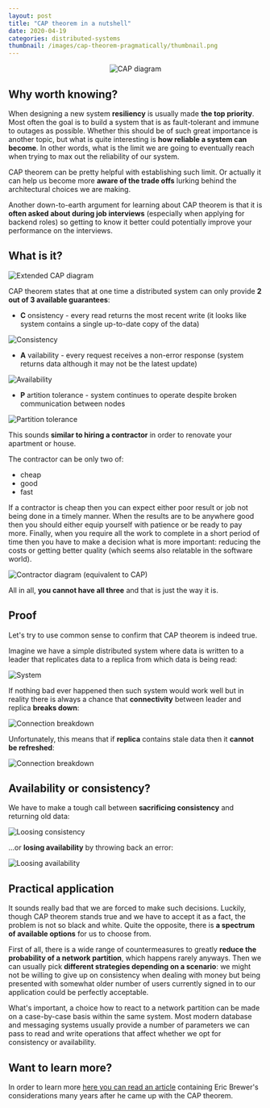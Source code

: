 ```yaml
---
layout: post
title: "CAP theorem in a nutshell"
date: 2020-04-19
categories: distributed-systems
thumbnail: /images/cap-theorem-pragmatically/thumbnail.png
---
```


<div style="text-align: center; margin: 1em;">
  <img src="/images/cap-theorem-pragmatically/cap-diagram.png"
  title="CAP diagram" />
</div>

Why worth knowing?
------------------

When designing a new system __resiliency__ is usually made __the top priority__.
Most often the goal is to build a system that is as fault-tolerant and
immune to outages as possible. Whether this should be of such great importance
is another topic, but what is quite interesting is __how reliable a system can become__.
In other words, what is the limit we are going to eventually reach when trying
to max out the reliability of our system.

CAP theorem can be pretty helpful with establishing such limit. Or actually it can
help us become more __aware of the trade offs__ lurking behind the architectural
choices we are making.

Another down-to-earth argument for learning about CAP theorem is that it is
__often asked about during job interviews__ (especially when applying for backend roles)
so getting to know it better could potentially improve your performance on
the interviews.

What is it?
-----------

<img src="/images/cap-theorem-pragmatically/cap-diagram-extended.png"
title="Extended CAP diagram" style="clear: both;" />

CAP theorem states that at one time a distributed system can only provide
__2 out of 3 available guarantees__:

* <strong>C</strong> onsistency - every read returns the most recent write
(it looks like system contains a single up-to-date copy of the data)

<img src="/images/cap-theorem-pragmatically/consistency.png"
title="Consistency" style="clear: both;" />

* <strong>A</strong> vailability - every request receives a non-error response (system
  returns data although it may not be the latest update)

<img src="/images/cap-theorem-pragmatically/availability.png"
title="Availability" style="clear: both;" />

* <strong>P</strong> artition tolerance - system continues to operate despite
broken communication between nodes

<img src="/images/cap-theorem-pragmatically/partition-tolerance.png"
title="Partition tolerance" style="clear: both;" />

This sounds __similar to hiring a contractor__ in order to renovate
your apartment or house.

The contractor can be only two of:
* cheap
* good
* fast

If a contractor is cheap then you can expect either poor result or job not being
done in a timely manner. When the results are to be anywhere good then you should
either equip yourself with patience or be ready to pay more. Finally, when
you require all the work to complete in a short period of time then you have
to make a decision what is more important: reducing the costs or getting
better quality (which seems also relatable in the software world).

<img src="/images/cap-theorem-pragmatically/contractor-diagram.png"
title="Contractor diagram (equivalent to CAP)" style="clear: both;" />

All in all, __you cannot have all three__ and that is just the way it is.

Proof
---------------------

Let's try to use common sense to confirm that CAP theorem is indeed true.

Imagine we have a simple distributed system where data is written to a leader
that replicates data to a replica from which data is being read:

<img src="/images/cap-theorem-pragmatically/cap-system.png"
title="System" style="clear: both;" />

If nothing bad ever happened then such system would work well but in reality
there is always a chance that __connectivity__ between leader and replica
__breaks down__:

<img src="/images/cap-theorem-pragmatically/connection-breakdown.png"
title="Connection breakdown" style="clear: both;" />

Unfortunately, this means that if __replica__ contains stale data then it
__cannot be refreshed__:

<img src="/images/cap-theorem-pragmatically/network-partition-problem.png"
title="Connection breakdown" style="clear: both;" />

Availability or consistency?
----------------------------

We have to make a tough call between __sacrificing consistency__ and returning old data:

<img src="/images/cap-theorem-pragmatically/losing-consistency.png"
title="Loosing consistency" style="clear: both;" />

...or __losing availability__ by throwing back an error:

<img src="/images/cap-theorem-pragmatically/losing-availability.png"
title="Loosing availability" style="clear: both;" />

Practical application
---------------------

It sounds really bad that we are forced to make such decisions. Luckily, though
CAP theorem stands true and we have to accept it as a fact, the problem
is not so black and white. Quite the opposite, there is __a spectrum of available
options__ for us to choose from.

First of all, there is a wide range of countermeasures to greatly __reduce
the probability of a network partition__, which happens rarely anyways.
Then we can usually pick __different strategies depending
on a scenario__: we might not be willing to give up on consistency when dealing
with money but being presented with somewhat older number of users currently
signed in to our application could be perfectly acceptable.

What's important, a choice how to react to a network partition can be made on
a case-by-case basis within the same system. Most modern database and messaging
systems usually provide a number of parameters we can pass to read and write
operations that affect whether we opt for consistency or availability.

Want to learn more?
---------

In order to learn more [here you can read an article](https://www.infoq.com/articles/cap-twelve-years-later-how-the-rules-have-changed/) containing Eric Brewer's
considerations many years after he came up with the CAP theorem.
